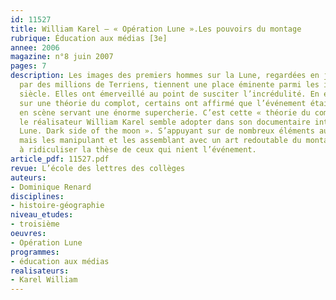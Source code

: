 ```yaml
---
id: 11527
title: William Karel – « Opération Lune ».Les pouvoirs du montage
rubrique: Éducation aux médias [3e]
annee: 2006
magazine: n°8 juin 2007
pages: 7
description: Les images des premiers hommes sur la Lune, regardées en juillet 1969
  par des millions de Terriens, tiennent une place éminente parmi les icônes du XXe
  siècle. Elles ont émerveillé au point de susciter l’incrédulité. En effet, s’appuyant
  sur une théorie du complot, certains ont affirmé que l’événement était une mise
  en scène servant une énorme supercherie. C’est cette « théorie du complot » que
  le réalisateur William Karel semble adopter dans son documentaire intitulé « Opération
  Lune. Dark side of the moon ». S’appuyant sur de nombreux éléments authentiques,
  mais les manipulant et les assemblant avec un art redoutable du montage, il parvient
  à ridiculiser la thèse de ceux qui nient l’événement.
article_pdf: 11527.pdf
revue: L’école des lettres des collèges
auteurs:
- Dominique Renard
disciplines:
- histoire-géographie
niveau_etudes:
- troisième
oeuvres:
- Opération Lune
programmes:
- éducation aux médias
realisateurs:
- Karel William
---
```

